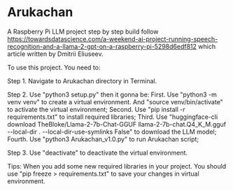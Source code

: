 # Arukachan
A Raspberry Pi LLM project step by step build follow https://towardsdatascience.com/a-weekend-ai-project-running-speech-recognition-and-a-llama-2-gpt-on-a-raspberry-pi-5298d6edf812 which article written by Dmitrii Eliuseev.

To use this project. You need to:

Step 1. Navigate to Arukachan directory in Terminal.

Step 2. Use "python3 setup.py" then it gonna be:
    First. Use "python3 -m venv venv" to create a virtual environment. And "source venv/bin/activate" to activate the virtual environment;
    Second. Use "pip install -r requirements.txt" to install required libraries;
    Third. Use "huggingface-cli download TheBloke/Llama-2-7b-Chat-GGUF llama-2-7b-chat.Q4_K_M.gguf --local-dir . --local-dir-use-symlinks False" to download the LLM model;
    Fourth. Use "python3 Arukachan_v1.0.py" to run Arukachan script;

Step 3. Use "deactivate" to deactivate the virtual environment.

Tips: When you add some new required libraries in your project. You should use "pip freeze > requirements.txt" to save your changes in virtual environment.

